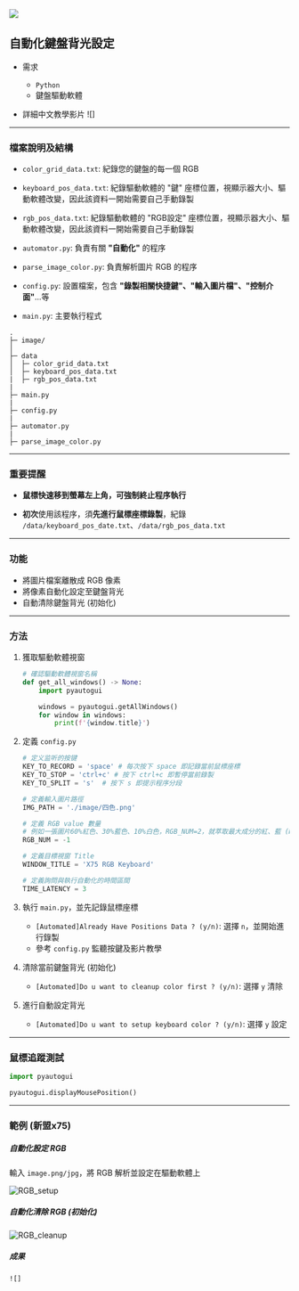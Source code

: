 <div>
    <img src="https://readme-typing-svg.demolab.com/?pause=1&size=50&color=e065b3&center=True&width=1200&height=120&vCenter=True&lines=點選+⭐+Star+給予+開發者+支持;任何問題+皆可於+Issue+討論!" />
</div>

## 自動化鍵盤背光設定

* 需求
    * `Python`
    * 鍵盤驅動軟體

* 詳細中文教學影片
    ![]
---

### 檔案說明及結構

* `color_grid_data.txt`: 紀錄您的鍵盤的每一個 RGB

* `keyboard_pos_data.txt`: 紀錄驅動軟體的 "鍵" 座標位置，視顯示器大小、驅動軟體改變，因此該資料一開始需要自己手動錄製

* `rgb_pos_data.txt`: 紀錄驅動軟體的 "RGB設定" 座標位置，視顯示器大小、驅動軟體改變，因此該資料一開始需要自己手動錄製

* `automator.py`: 負責有關 **"自動化"** 的程序

* `parse_image_color.py`: 負責解析圖片 RGB 的程序

* `config.py`: 設置檔案，包含 **"錄製相關快捷鍵"、"輸入圖片檔"、"控制介面"**...等

* `main.py`: 主要執行程式


```
.
├─ image/
│
├─ data
│  ├─ color_grid_data.txt
│  ├─ keyboard_pos_data.txt
|  ├─ rgb_pos_data.txt
|
├─ main.py
|
├─ config.py
|
├─ automator.py
|
├─ parse_image_color.py

```

---

### 重要提醒

* **鼠標快速移到螢幕左上角，可強制終止程序執行**

* **初次**使用該程序，須**先進行鼠標座標錄製**，紀錄 `/data/keyboard_pos_date.txt`、`/data/rgb_pos_data.txt`

---

### 功能
* 將圖片檔案離散成 RGB 像素
* 將像素自動化設定至鍵盤背光
* 自動清除鍵盤背光 (初始化)

---

### 方法

1. 獲取驅動軟體視窗
    ```python
    # 確認驅動軟體視窗名稱
    def get_all_windows() -> None:
        import pyautogui

        windows = pyautogui.getAllWindows()
        for window in windows:
            print(f'{window.title}')
    ```

2. 定義 `config.py`
    ```python
    # 定义监听的按键
    KEY_TO_RECORD = 'space' # 每次按下 space 即記錄當前鼠標座標
    KEY_TO_STOP = 'ctrl+c' # 按下 ctrl+c 即暫停當前錄製
    KEY_TO_SPLIT = 's'  # 按下 s 即提示程序分段

    # 定義輸入圖片路徑
    IMG_PATH = './image/四色.png'

    # 定義 RGB value 數量
    # 例如一張圖片60%紅色、30%藍色、10%白色，RGB_NUM=2，就萃取最大成分的紅、藍 (RGB_NUM=-1，全取)
    RGB_NUM = -1

    # 定義目標視窗 Title
    WINDOW_TITLE = 'X75 RGB Keyboard'

    # 定義詢問與執行自動化的時間區間
    TIME_LATENCY = 3
    ```

3. 執行 `main.py`，並先記錄鼠標座標

    * `[Automated]Already Have Positions Data ? (y/n)`: 選擇 `n`，並開始進行錄製
    * 參考 `config.py` 監聽按鍵及影片教學

4. 清除當前鍵盤背光 (初始化)

    * `[Automated]Do u want to cleanup color first ? (y/n)`: 選擇 `y` 清除

5. 進行自動設定背光

    * `[Automated]Do u want to setup keyboard color ? (y/n)`: 選擇 `y` 設定

---

### 鼠標追蹤測試
```python
import pyautogui

pyautogui.displayMousePosition()
```

---

### 範例 (新盟x75)

##### 自動化設定 RGB

輸入 `image.png/jpg`，將 RGB 解析並設定在驅動軟體上

   ![RGB_setup](https://github.com/Lin-jun-xiang/automate-keyboard-color/blob/main/demo_video/automator_setup.gif?raw=true)

##### 自動化清除 RGB (初始化)

   ![RGB_cleanup](https://github.com/Lin-jun-xiang/automate-keyboard-color/blob/main/demo_video/automator_cleanup.gif?raw=true)

##### 成果

    ![]



